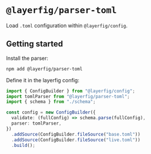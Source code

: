 # `@layerfig/parser-toml`

Load `.toml` configuration within `@layerfig/config`.

## Getting started

Install the parser:

```bash
npm add @layerfig/parser-toml
```

Define it in the layerfig config:

```ts
import { ConfigBuilder } from "@layerfig/config";
import tomlParser from "@layerfig/parser-toml";
import { schema } from "./schema";

const config = new ConfigBuilder({
  validate: (fullConfig) => schema.parse(fullConfig),
  parser: tomlParser,
})
  .addSource(ConfigBuilder.fileSource("base.toml"))
  .addSource(ConfigBuilder.fileSource("live.toml"))
  .build();
```
